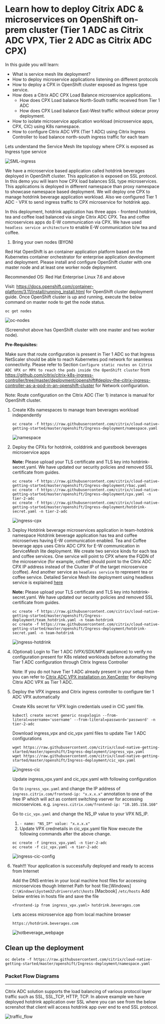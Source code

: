 
# Learn how to deploy Citrix ADC & microservices on OpenShift on-prem cluster (Tier 1 ADC as Citrix ADC VPX, Tier 2 ADC as Citrix ADC CPX)

In this guide you will learn:
* What is service mesh lite deployment?
* How to deploy microservice applications listening on different protocols
* How to deploy a CPX in OpenShift cluster exposed as Ingress type service.
* How does a Citrix ADC CPX Load Balance microservice applications.
  * How does CPX Load balance North-South traffic received from Tier 1 ADC
  * How does CPX Load balance East-West traffic without sidecar proxy deployment. 
* How to isolate microservice application workload (microservice apps, CPX, CIC) using K8s namespace.
* How to configure Citrix ADC VPX (Tier 1 ADC) using Citrix Ingress Controller to load balance north-south ingress traffic for each team



Lets understand the Service Mesh lite topology where CPX is exposed as Ingress type service

![SML-ingress](images/SML-ingress.PNG)

We have a microservice based application called hotdrink beverages deployed in OpenShift cluster. This application is exposed on SSL protocol. In this demo you will learn how CPX load balances SSL type microservices.
This  applications is deployed in different namespace than proxy namespace to showcase namespace based deployment.
We will deploy one CPX to manage hotdrink beverage application workload. Also we configured Tier 1 ADC - VPX to send ingress traffic to CPX microservice for hotdrink app.

In this deployment, hotdrink application has three apps - frontend hotdrink, tea and coffee load balanced via single Citrix ADC CPX. Tea and coffee microservices apps do E-W communication via CPX. We have used ``headless service architecture`` to enable E-W communication b/w tea and coffee.


1.	Bring your own nodes (BYON)

Red Hat OpenShift is an container application platform based on the Kubernetes container orchestrator for enterprise application development and deployment. Please install and configure OpenShift cluster with one master node and at least one worker node deployment.

Recommended OS: Red Hat Enterprise Linux 7.6 and above

Visit: https://docs.openshift.com/container-platform/3.11/install/running_install.html for OpenShift cluster deployment guide.
Once OpenShift cluster is up and running, execute the below command on master node to get the node status.
``` 
oc get nodes
```
![oc-nodes](https://user-images.githubusercontent.com/48945413/59844387-61f02f00-9378-11e9-836b-1a8f59e4f3b2.PNG)
 
(Screenshot above has OpenShift cluster with one master and two worker node).


**Pre-Requisites:**

Make sure that route configuration  is present in Tier 1 ADC so that Ingress NetScaler should be able to reach Kubernetes  pod network for seamless connectivity. 
Please refer to Section `Configure static routes on Citrix ADC VPX or MPX to reach the pods inside the OpenShift cluster` from https://github.com/citrix/citrix-k8s-ingress-controller/tree/master/deployment/openshift#deploy-the-citrix-ingress-controller-as-a-pod-in-an-openshift-cluster  for Network configuration.

Note: Route configuration on the Citrix ADC (Tier 1) instance is manual for OpenShift cluster.


1. Create K8s namespaces to manage team beverages workload independently
    ```
    oc create -f https://raw.githubusercontent.com/citrix/cloud-native-getting-started/master/openshift/Ingress-deployment/namespace.yaml
    ```
    ![namespace](images/namespace.PNG)

2. Deploy the CPXs for hotdrink, colddrink and guestbook beverages microservice apps

    **Note:** Please upload your TLS certificate and TLS key into hotdrink-secret.yaml. We have updated our security policies and removed SSL certificate from guides.

    ```
    oc create -f https://raw.githubusercontent.com/citrix/cloud-native-getting-started/master/openshift/Ingress-deployment/rbac.yaml
    oc create -f https://raw.githubusercontent.com/citrix/cloud-native-getting-started/master/openshift/Ingress-deployment/cpx.yaml -n tier-2-adc
    oc create -f https://raw.githubusercontent.com/citrix/cloud-native-getting-started/master/openshift/Ingress-deployment/hotdrink-secret.yaml -n tier-2-adc
    ```
    ![ingress-cpx](images/ingress-cpx.PNG)

3. Deploy Hotdrink beverage microservices application in team-hotdrink namespace
    Hotdrink beverage application has tea and coffee microserives having E-W communication enabled. Tea and Coffee beverage apps uses Citrix ADC CPX for E-W communication in ServiceMesh lite deployment. We create two service kinds for each tea and coffee services. One service will point to CPX where the FQDN of the microservice (for example, coffee) should point to the Citrix ADC CPX IP address instead of the Cluster IP of the target microservice (coffee). And another service as ``headless service`` to represent tea or coffee service. Detailed Service Mesh lite deployment using headless service is explained [here](https://github.com/citrix/citrix-k8s-ingress-controller/blob/master/docs/deploy/service-mesh-lite.md)

    **Note:** Please upload your TLS certificate and TLS key into hotdrink-secret.yaml. We have updated our security policies and removed SSL certificate from guides.

    ```
    oc create -f https://raw.githubusercontent.com/citrix/cloud-native-getting-started/master/openshift/Ingress-deployment/team_hotdrink.yaml -n team-hotdrink
    oc create -f https://raw.githubusercontent.com/citrix/cloud-native-getting-started/master/openshift/Ingress-deployment/hotdrink-secret.yaml -n team-hotdrink
    ```
    ![ingress-hotdrink](images/ingress-hotdrink.PNG)


4. (Optional) Login to Tier 1 ADC (VPX/SDX/MPX appliance) to verify no configuration present for K8s related workloads before automating the Tier 1 ADC configuration through Citrix Ingress Controller
    
    Note: If you do not have Tier 1 ADC already present in your setup then you can refer to [Citrix ADC VPX installation on XenCenter](https://github.com/citrix/cloud-native-getting-started/tree/master/VPX) for deploying Citrix ADC VPX as Tier 1 ADC.

5. Deploy the VPX ingress and Citrix ingress controller to configure tier 1 ADC VPX automatically
    
    Create K8s secret for VPX login credentials used in CIC yaml file.
    ```
    kubectl create secret generic nsvpxlogin --from-literal=username='username' --from-literal=password='password' -n tier-2-adc
    ```
    Download ingress_vpx and cic_vpx yaml files to update Tier 1 ADC configurations
    ```
    wget https://raw.githubusercontent.com/citrix/cloud-native-getting-started/master/openshift/Ingress-deployment/ingress_vpx.yaml
    wget https://raw.githubusercontent.com/citrix/cloud-native-getting-started/master/openshift/Ingress-deployment/cic_vpx.yaml
    ```
    ![ingress-cic](images/ingress-cic.PNG)

    Update  ingress_vpx.yaml and cic_vpx.yaml with following configuration

    Go to ``ingress_vpx.yaml`` and change the IP address of ``ingress.citrix.com/frontend-ip: "x.x.x.x"`` annotation to one of the free IP which will act as content switching vserver for accessing microservices.
    e.g. ``ingress.citrix.com/frontend-ip: "10.105.158.160"``

    Go to ``cic_vpx.yaml`` and change the NS_IP value to your VPX NS_IP.         
    1.  ``- name: "NS_IP"
        value: "x.x.x.x"``
    2.  Update VPX crednetails in cic_vpx.yaml file 
    Now execute the following commands after the above change.
    ```
    oc create -f ingress_vpx.yaml -n tier-2-adc
    oc create -f cic_vpx.yaml -n tier-2-adc
    ```
    ![ingress-cic-config](images/ingress-cic-config.PNG)

8. Yeah!!! Your application is successfully deployed and ready to access from Internet

    Add the DNS entries in your local machine host files for accessing microservices though Internet
    Path for host file:[Windows] ``C:\Windows\System32\drivers\etc\hosts`` [Macbook] ``/etc/hosts``
    Add below entries in hosts file and save the file

    ```
    <frontend-ip from ingress_vpx.yaml> hotdrink.beverages.com
    ```

    Lets access microservice app from local machine browser
    ```
    https://hotdrink.beverages.com
    ```
    ![hotbeverage_webpage](https://user-images.githubusercontent.com/42699135/50677394-987efb00-101f-11e9-87d1-6523b7fbe95a.png)


## Clean up the deployment
```
oc delete -f https://raw.githubusercontent.com/citrix/cloud-native-getting-started/master/openshift/Ingress-deployment/namespace.yaml
```


### Packet Flow Diagrams
--------------------

Citrix ADC solution supports the load balancing of various protocol layer traffic such as SSL,  SSL_TCP, HTTP, TCP. In above example we have deployed hotdrink application over SSL where you can see from the below screnshot that client will access hotdrink app over end to end SSL protocol.

![traffic_flow](https://user-images.githubusercontent.com/42699135/50677397-99179180-101f-11e9-8a40-26ba7d0d54e0.png)

